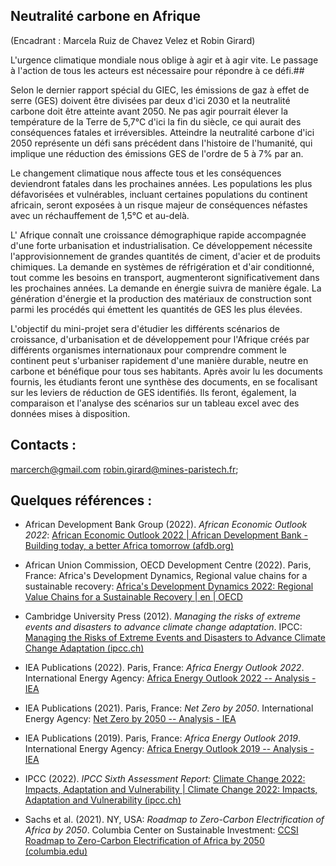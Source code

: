 ## Neutralité carbone en Afrique

(Encadrant : Marcela Ruiz de Chavez Velez et Robin Girard)

 L'urgence climatique mondiale nous oblige à agir et à agir vite. Le
passage à l'action de tous les acteurs est nécessaire pour répondre à ce
défi.##

Selon le dernier rapport spécial du GIEC, les émissions de gaz à effet
de serre (GES) doivent être divisées par deux d'ici 2030 et la
neutralité carbone doit être atteinte avant 2050. Ne pas agir pourrait
élever la température de la Terre de 5,7°C d'ici la fin du siècle, ce
qui aurait des conséquences fatales et irréversibles. Atteindre la
neutralité carbone d'ici 2050 représente un défi sans précédent dans
l'histoire de l'humanité, qui implique une réduction des émissions GES
de l'ordre de 5 à 7% par an.

Le changement climatique nous affecte tous et les conséquences
deviendront fatales dans les prochaines années. Les populations les plus
défavorisées et vulnérables, incluant certaines populations du continent
africain, seront exposées à un risque majeur de conséquences néfastes
avec un réchauffement de 1,5°C et au-delà.

L' Afrique connaît une croissance démographique rapide accompagnée d'une
forte urbanisation et industrialisation. Ce développement nécessite
l'approvisionnement de grandes quantités de ciment, d'acier et de
produits chimiques. La demande en systèmes de réfrigération et d'air
conditionné, tout comme les besoins en transport, augmenteront
significativement dans les prochaines années. La demande en énergie
suivra de manière égale. La génération d'énergie et la production des
matériaux de construction sont parmi les procédés qui émettent les
quantités de GES les plus élevées.

L'objectif du mini-projet sera d'étudier les différents scénarios de
croissance, d'urbanisation et de développement pour l'Afrique créés par
différents organismes internationaux pour comprendre comment le
continent peut s'urbaniser rapidement d'une manière durable, neutre en
carbone et bénéfique pour tous ses habitants. Après avoir lu les
documents fournis, les étudiants feront une synthèse des documents, en
se focalisant sur les leviers de réduction de GES identifiés. Ils
feront, également, la comparaison et l'analyse des scénarios sur un
tableau excel avec des données mises à disposition.

## Contacts :

[marcerch\@gmail.com](mailto:marcerch@gmail.com)
[robin.girard\@mines-paristech.fr](mailto:robin.girard@mines-paristech.fr);


## Quelques références :

-   African Development Bank Group (2022). *African Economic Outlook 2022*: [African Economic Outlook 2022 \| African Development Bank - Building today, a better Africa tomorrow (afdb.org)](https://www.afdb.org/en/documents/african-economic-outlook-2022)

-   African Union Commission, OECD Development Centre (2022). Paris, France: Africa's Development Dynamics, Regional value chains for a sustainable recovery: [Africa\'s Development Dynamics 2022: Regional Value Chains for a Sustainable Recovery \| en \| OECD](https://www.oecd.org/dev/africa-s-development-dynamics-3290877b-en.htm)

-   Cambridge University Press (2012). *Managing the risks of extreme events and disasters to advance climate change adaptation*. IPCC: [Managing the Risks of Extreme Events and Disasters to Advance Climate Change Adaptation (ipcc.ch)](https://www.ipcc.ch/site/assets/uploads/2018/03/SREX_Full_Report-1.pdf)

-   IEA Publications (2022). Paris, France: *Africa Energy Outlook 2022*. International Energy Agency: [Africa Energy Outlook 2022 -- Analysis - IEA](https://www.iea.org/reports/africa-energy-outlook-2022)

-   IEA Publications (2021). Paris, France: *Net Zero by 2050*. International Energy Agency: [Net Zero by 2050 -- Analysis - IEA](https://www.iea.org/reports/net-zero-by-2050)

-   IEA Publications (2019). Paris, France: *Africa Energy Outlook 2019*. International Energy Agency: [Africa Energy Outlook 2019 -- Analysis - IEA](https://www.iea.org/reports/africa-energy-outlook-2019)

-   IPCC (2022). *IPCC Sixth Assessment Report*: [Climate Change 2022: Impacts, Adaptation and Vulnerability \| Climate Change 2022: Impacts, Adaptation and Vulnerability (ipcc.ch)](https://www.ipcc.ch/report/ar6/wg2/)

-   Sachs et al. (2021). NY, USA: *Roadmap to Zero-Carbon Electrification of Africa by 2050*. Columbia Center on Sustainable Investment: [CCSI Roadmap to Zero-Carbon Electrification of Africa by 2050 (columbia.edu)](https://ccsi.columbia.edu/sites/default/files/content/ccsi-roadmap-zero-carbon-electrification-africa.pdf)

